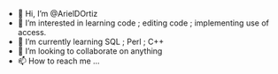 - 👋 Hi, I’m @ArielDOrtiz
- 👀 I’m interested in learning code ; editing code ; implementing use of access. 
- 🌱 I’m currently learning SQL ; Perl ; C++
- 💞️ I’m looking to collaborate on anything
- 📫 How to reach me ...

<!---
ArielDOrtiz/ArielDOrtiz is a ✨ special ✨ repository because its `README.md` (this file) appears on your GitHub profile.
You can click the Preview link to take a look at your changes.
--->
